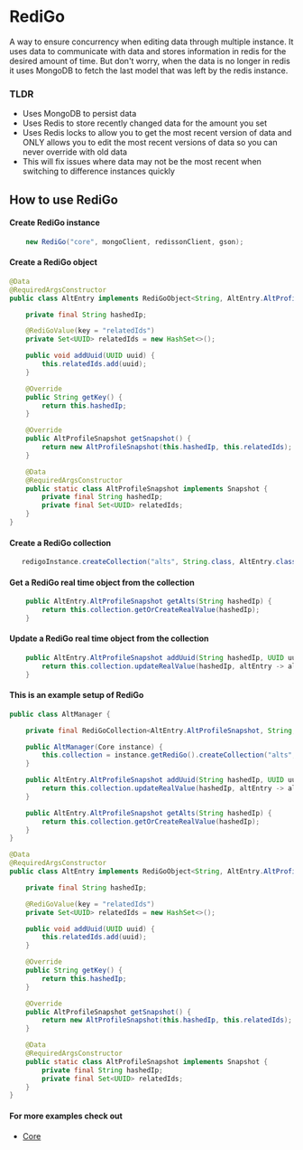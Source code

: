 # RediGo

A way to ensure concurrency when editing data through multiple instance. 
It uses data to communicate with data and stores information in redis for the
desired amount of time. But don't worry, when the data is no longer in redis it uses
MongoDB to fetch the last model that was left by the redis instance.

### TLDR
* Uses MongoDB to persist data
* Uses Redis to store recently changed data for the amount you set
* Uses Redis locks to allow you to get the most recent version of data and ONLY allows you to edit the most recent versions of data so you can never override with old data
* This will fix issues where data may not be the most recent when switching to difference instances quickly

## How to use RediGo

#### Create RediGo instance
```java
    new RediGo("core", mongoClient, redissonClient, gson);
```

#### Create a RediGo object
```java
@Data
@RequiredArgsConstructor
public class AltEntry implements RediGoObject<String, AltEntry.AltProfileSnapshot> {

    private final String hashedIp;

    @RediGoValue(key = "relatedIds")
    private Set<UUID> relatedIds = new HashSet<>();

    public void addUuid(UUID uuid) {
        this.relatedIds.add(uuid);
    }

    @Override
    public String getKey() {
        return this.hashedIp;
    }

    @Override
    public AltProfileSnapshot getSnapshot() {
        return new AltProfileSnapshot(this.hashedIp, this.relatedIds);
    }

    @Data
    @RequiredArgsConstructor
    public static class AltProfileSnapshot implements Snapshot {
        private final String hashedIp;
        private final Set<UUID> relatedIds;
    }
}

```

#### Create a RediGo collection
```java
   redigoInstance.createCollection("alts", String.class, AltEntry.class, 30, false, AltEntry::new);
```

#### Get a RediGo real time object from the collection
```java
    public AltEntry.AltProfileSnapshot getAlts(String hashedIp) {
        return this.collection.getOrCreateRealValue(hashedIp);
    }
```

#### Update a RediGo real time object from the collection
```java
    public AltEntry.AltProfileSnapshot addUuid(String hashedIp, UUID uuid) {
        return this.collection.updateRealValue(hashedIp, altEntry -> altEntry.addUuid(uuid));
    }
```
#### This is an example setup of RediGo
```java
public class AltManager {

    private final RediGoCollection<AltEntry.AltProfileSnapshot, String, AltEntry> collection;

    public AltManager(Core instance) {
        this.collection = instance.getRediGo().createCollection("alts", String.class, AltEntry.class, 30, false, AltEntry::new);
    }

    public AltEntry.AltProfileSnapshot addUuid(String hashedIp, UUID uuid) {
        return this.collection.updateRealValue(hashedIp, altEntry -> altEntry.addUuid(uuid));
    }

    public AltEntry.AltProfileSnapshot getAlts(String hashedIp) {
        return this.collection.getOrCreateRealValue(hashedIp);
    }
}
```

```java
@Data
@RequiredArgsConstructor
public class AltEntry implements RediGoObject<String, AltEntry.AltProfileSnapshot> {

    private final String hashedIp;

    @RediGoValue(key = "relatedIds")
    private Set<UUID> relatedIds = new HashSet<>();

    public void addUuid(UUID uuid) {
        this.relatedIds.add(uuid);
    }

    @Override
    public String getKey() {
        return this.hashedIp;
    }

    @Override
    public AltProfileSnapshot getSnapshot() {
        return new AltProfileSnapshot(this.hashedIp, this.relatedIds);
    }

    @Data
    @RequiredArgsConstructor
    public static class AltProfileSnapshot implements Snapshot {
        private final String hashedIp;
        private final Set<UUID> relatedIds;
    }
}
```

#### For more examples check out
* [Core](https://www.github.com/TewPingz/Core)
